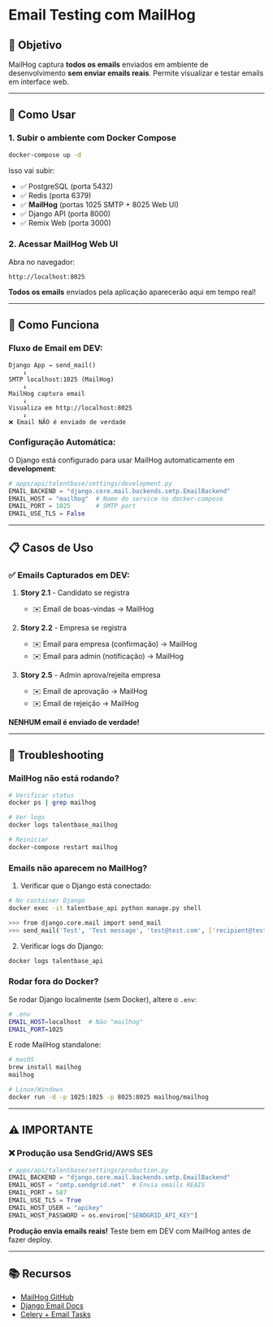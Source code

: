 # Email Testing com MailHog

## 🎯 Objetivo

MailHog captura **todos os emails** enviados em ambiente de desenvolvimento **sem enviar emails reais**. Permite visualizar e testar emails em interface web.

---

## 🚀 Como Usar

### 1. Subir o ambiente com Docker Compose

```bash
docker-compose up -d
```

Isso vai subir:
- ✅ PostgreSQL (porta 5432)
- ✅ Redis (porta 6379)
- ✅ **MailHog** (portas 1025 SMTP + 8025 Web UI)
- ✅ Django API (porta 8000)
- ✅ Remix Web (porta 3000)

### 2. Acessar MailHog Web UI

Abra no navegador:
```
http://localhost:8025
```

**Todos os emails** enviados pela aplicação aparecerão aqui em tempo real!

---

## 📧 Como Funciona

### Fluxo de Email em DEV:

```
Django App → send_mail()
    ↓
SMTP localhost:1025 (MailHog)
    ↓
MailHog captura email
    ↓
Visualiza em http://localhost:8025
    ↓
❌ Email NÃO é enviado de verdade
```

### Configuração Automática:

O Django está configurado para usar MailHog automaticamente em **development**:

```python
# apps/api/talentbase/settings/development.py
EMAIL_BACKEND = "django.core.mail.backends.smtp.EmailBackend"
EMAIL_HOST = "mailhog"  # Nome do service no docker-compose
EMAIL_PORT = 1025       # SMTP port
EMAIL_USE_TLS = False
```

---

## 📋 Casos de Uso

### ✅ Emails Capturados em DEV:

1. **Story 2.1** - Candidato se registra
   - ✉️ Email de boas-vindas → MailHog

2. **Story 2.2** - Empresa se registra
   - ✉️ Email para empresa (confirmação) → MailHog
   - ✉️ Email para admin (notificação) → MailHog

3. **Story 2.5** - Admin aprova/rejeita empresa
   - ✉️ Email de aprovação → MailHog
   - ✉️ Email de rejeição → MailHog

**NENHUM email é enviado de verdade!**

---

## 🔧 Troubleshooting

### MailHog não está rodando?

```bash
# Verificar status
docker ps | grep mailhog

# Ver logs
docker logs talentbase_mailhog

# Reiniciar
docker-compose restart mailhog
```

### Emails não aparecem no MailHog?

1. Verificar que o Django está conectado:
```bash
# No container Django
docker exec -it talentbase_api python manage.py shell

>>> from django.core.mail import send_mail
>>> send_mail('Test', 'Test message', 'test@test.com', ['recipient@test.com'])
```

2. Verificar logs do Django:
```bash
docker logs talentbase_api
```

### Rodar fora do Docker?

Se rodar Django localmente (sem Docker), altere o `.env`:

```bash
# .env
EMAIL_HOST=localhost  # Não "mailhog"
EMAIL_PORT=1025
```

E rode MailHog standalone:
```bash
# macOS
brew install mailhog
mailhog

# Linux/Windows
docker run -d -p 1025:1025 -p 8025:8025 mailhog/mailhog
```

---

## ⚠️ IMPORTANTE

### ❌ Produção usa SendGrid/AWS SES

```python
# apps/api/talentbase/settings/production.py
EMAIL_BACKEND = "django.core.mail.backends.smtp.EmailBackend"
EMAIL_HOST = "smtp.sendgrid.net"  # Envia emails REAIS
EMAIL_PORT = 587
EMAIL_USE_TLS = True
EMAIL_HOST_USER = "apikey"
EMAIL_HOST_PASSWORD = os.environ["SENDGRID_API_KEY"]
```

**Produção envia emails reais!** Teste bem em DEV com MailHog antes de fazer deploy.

---

## 📚 Recursos

- [MailHog GitHub](https://github.com/mailhog/MailHog)
- [Django Email Docs](https://docs.djangoproject.com/en/5.0/topics/email/)
- [Celery + Email Tasks](https://docs.celeryproject.org/en/stable/userguide/tasks.html)
